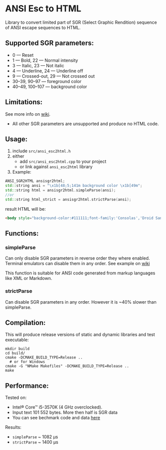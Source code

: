 # ANSI Esc to HTML

Library to convert limited part of SGR (Select Graphic Rendition) sequence of ANSI escape sequences to HTML.

## Supported SGR parameters:
* 0 — Reset
* 1 — Bold, 22 — Normal intensity
* 3	— Italic, 23 — Not italic
* 4	— Underline, 24 — Underline off
* 9 — Crossed-out, 29 — Not crossed out
* 30–39, 90–97 — foreground color
* 40–49, 100–107 — background color

## Limitations:
See more info on [wiki](https://github.com/pozemka/ANSIEsc2HTML/wiki/Limitations).

* All other SGR parameters are unsupported and produce no HTML code.

## Usage:
1. include `src/ansi_esc2html.h`
2. either
   * add `src/ansi_esc2html.cpp` to your project
   * or link against `ansi_esc2html` library
3. Example:
```cpp
ANSI_SGR2HTML ansisgr2html;
std::string ansi = "\x1b[48;5;141m background color \x1b[49m";
std::string html = ansisgr2html.simpleParse(ansi);
//or
std::string html_strict = ansisgr2html.strictParse(ansi);
```
result HTML will be:
```html
<body style="background-color:#111111;font-family:'Consolas','Droid Sans Mono',monospace; color:#eeeeee; white-space:pre"><span style="background-color:#af87ff"> background color </span></body>
```

## Functions:
### simpleParse
Can only disable SGR parameters in reverse order they where enabled. Terminal emulators can disable them in any order. See example on [wiki](https://github.com/pozemka/ANSIEsc2HTML/wiki/Limitations)

This function is suitable for ANSI code generated from markup languages like XML or Markdown.

### strictParse
Can disable SGR parameters in any order. However it is ~40% slower than simpleParse.

## Compilation:
This will produce release versions of static and dynamic libraries and test executable:

    mkdir build
    cd build/
    cmake -DCMAKE_BUILD_TYPE=Release ..
      # or for Windows
    cmake -G "NMake Makefiles" -DCMAKE_BUILD_TYPE=Release .. 
    make

## Performance:
Tested on:

* Intel® Core™ i5-3570K (4 GHz overclocked).
* Input text 101&nbsp;552 bytes. More then half is SGR data
* You can see bechmark code and data [here](https://github.com/pozemka/ANSIEsc2HTML/tree/master/bench)

Results:

* `simpleParse` ~ 1082 µs
* `strictParse` ~ 1400 µs

